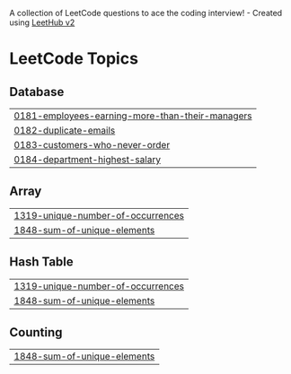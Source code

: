 A collection of LeetCode questions to ace the coding interview! - Created using [LeetHub v2](https://github.com/arunbhardwaj/LeetHub-2.0)
<!---LeetCode Topics Start-->
# LeetCode Topics
## Database
|  |
| ------- |
| [0181-employees-earning-more-than-their-managers](https://github.com/Rishab-xo/leetcode-problems/tree/master/0181-employees-earning-more-than-their-managers) |
| [0182-duplicate-emails](https://github.com/Rishab-xo/leetcode-problems/tree/master/0182-duplicate-emails) |
| [0183-customers-who-never-order](https://github.com/Rishab-xo/leetcode-problems/tree/master/0183-customers-who-never-order) |
| [0184-department-highest-salary](https://github.com/Rishab-xo/leetcode-problems/tree/master/0184-department-highest-salary) |
## Array
|  |
| ------- |
| [1319-unique-number-of-occurrences](https://github.com/Rishab-xo/leetcode-problems/tree/master/1319-unique-number-of-occurrences) |
| [1848-sum-of-unique-elements](https://github.com/Rishab-xo/leetcode-problems/tree/master/1848-sum-of-unique-elements) |
## Hash Table
|  |
| ------- |
| [1319-unique-number-of-occurrences](https://github.com/Rishab-xo/leetcode-problems/tree/master/1319-unique-number-of-occurrences) |
| [1848-sum-of-unique-elements](https://github.com/Rishab-xo/leetcode-problems/tree/master/1848-sum-of-unique-elements) |
## Counting
|  |
| ------- |
| [1848-sum-of-unique-elements](https://github.com/Rishab-xo/leetcode-problems/tree/master/1848-sum-of-unique-elements) |
<!---LeetCode Topics End-->